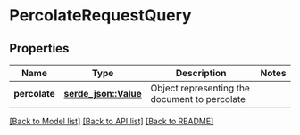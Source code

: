 # PercolateRequestQuery

## Properties

Name | Type | Description | Notes
------------ | ------------- | ------------- | -------------
**percolate** | [**serde_json::Value**](.md) | Object representing the document to percolate | 

[[Back to Model list]](../README.md#documentation-for-models) [[Back to API list]](../README.md#documentation-for-api-endpoints) [[Back to README]](../README.md)


